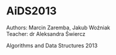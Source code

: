 AiDS2013
========

Authors: Marcin Zaremba, Jakub Woźniak  
Teacher: dr Aleksandra Świercz  
  
Algorithms and Data Structures 2013
